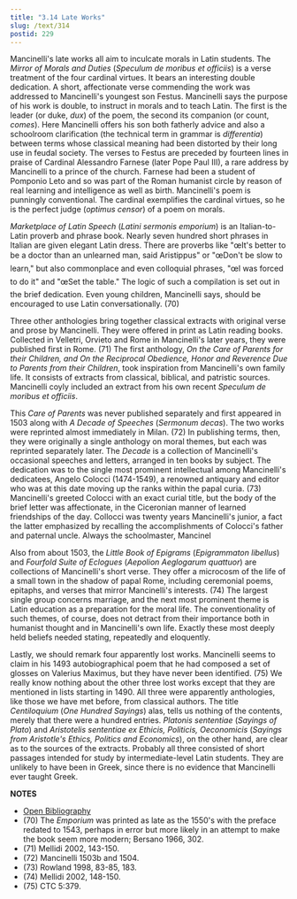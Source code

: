 ```yaml
---
title: "3.14 Late Works"
slug: /text/314
postid: 229
---
```

Mancinelli's late works all aim to inculcate morals in Latin students. The *Mirror of Morals and Duties* (*Speculum de moribus et officiis*) is a verse treatment of the four cardinal virtues. It bears an interesting double dedication. A short, affectionate verse commending the work was addressed to Mancinelli's youngest son Festus. Mancinelli says the purpose of his work is double, to instruct in morals and to teach Latin. The first is the leader (or duke, *dux*) of the poem, the second its companion (or count, *comes*). Here Mancinelli offers his son both fatherly advice and also a schoolroom clarification (the technical term in grammar is *differentia*) between terms whose classical meaning had been distorted by their long use in feudal society. The verses to Festus are preceded by fourteen lines in praise of Cardinal Alessandro Farnese (later Pope Paul III), a rare address by Mancinelli to a prince of the church. Farnese had been a student of Pomponio Leto and so was part of the Roman humanist circle by reason of real learning and intelligence as well as birth. Mancinelli's poem is punningly conventional. The cardinal exemplifies the cardinal virtues, so he is the perfect judge (*optimus censor*) of a poem on morals.

*Marketplace of Latin Speech* (*Latini sermonis emporium*) is an Italian-to-Latin proverb and phrase book. Nearly seven hundred short phrases in Italian are given elegant Latin dress. There are proverbs like "œIt's better to be a doctor than an unlearned man, said Aristippus" or "œDon't be slow to learn," but also commonplace and even colloquial phrases, "œI was forced to do it" and "œSet the table." The logic of such a compilation is set out in the brief dedication. Even young children, Mancinelli says, should be encouraged to use Latin conversationally. (70)

Three other anthologies bring together classical extracts with original verse and prose by Mancinelli. They were offered in print as Latin reading books. Collected in Velletri, Orvieto and Rome in Mancinelli's later years, they were published first in Rome. (71) The first anthology, *On the Care of Parents for their Children, and On the Reciprocal Obedience, Honor and Reverence Due to Parents from their Children*, took inspiration from Mancinelli's own family life. It consists of extracts from classical, biblical, and patristic sources. Mancinelli coyly included an extract from his own recent *Speculum de moribus et officiis*.

This *Care of Parents* was never published separately and first appeared in 1503 along with *A Decade of Speeches* (*Sermonum decas*). The two works were reprinted almost immediately in Milan. (72) In publishing terms, then, they were originally a single anthology on moral themes, but each was reprinted separately later. The *Decade* is a collection of Mancinelli's occasional speeches and letters, arranged in ten books by subject. The dedication was to the single most prominent intellectual among Mancinelli's dedicatees, Angelo Colocci (1474-1549), a renowned antiquary and editor who was at this date moving up the ranks within the papal curia. (73) Mancinelli's greeted Colocci with an exact curial title, but the body of the brief letter was affectionate, in the Ciceronian manner of learned friendships of the day. Collocci was twenty years Mancinelli's junior, a fact the latter emphasized by recalling the accomplishments of Colocci's father and paternal uncle. Always the schoolmaster, Mancinel

Also from about 1503, the *Little Book of Epigrams* (*Epigrammaton libellus*) and *Fourfold Suite of Eclogues* (*Aepolion Aeglogarum quattuor*) are collections of Mancinelli's short verse. They offer a microcosm of the life of a small town in the shadow of papal Rome, including ceremonial poems, epitaphs, and verses that mirror Mancinelli's interests. (74) The largest single group concerns marriage, and the next most prominent theme is Latin education as a preparation for the moral life. The conventionality of such themes, of course, does not detract from their importance both in humanist thought and in Mancinelli's own life. Exactly these most deeply held beliefs needed stating, repeatedly and eloquently.

Lastly, we should remark four apparently lost works. Mancinelli seems to claim in his 1493 autobiographical poem that he had composed a set of glosses on Valerius Maximus, but they have never been identified. (75) We really know nothing about the other three lost works except that they are mentioned in lists starting in 1490. All three were apparently anthologies, like those we have met before, from classical authors. The title *Centiloquium* (*One Hundred Sayings*) alas, tells us nothing of the contents, merely that there were a hundred entries. *Platonis sententiae* (*Sayings of Plato*) and *Aristotelis sententiae ex Ethicis, Politicis, Oeconomicis* (*Sayings from Aristotle's Ethics, Politics and Economics*), on the other hand, are clear as to the sources of the extracts. Probably all three consisted of short passages intended for study by intermediate-level Latin students. They are unlikely to have been in Greek, since there is no evidence that Mancinelli ever taught Greek.

**NOTES**
* [Open Bibliography](/bibliography.pdf)
* (70) The *Emporium* was printed as late as the 1550's with the preface redated to 1543, perhaps in error but more likely in an attempt to make the book seem more modern; Bersano 1966, 302.
* (71) Mellidi 2002, 143-150.
* (72) Mancinelli 1503b and 1504.
* (73) Rowland 1998, 83-85, 183.
* (74) Mellidi 2002, 148-150.
* (75) CTC 5:379.
